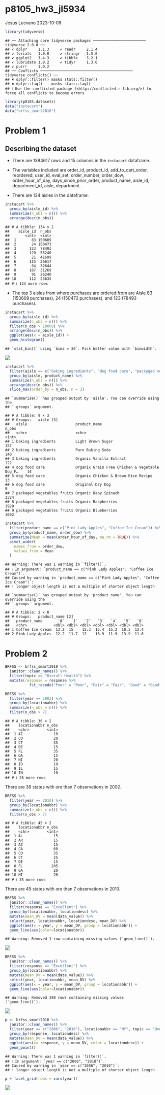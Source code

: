 p8105_hw3_jl5934
================
Jesus Luevano
2023-10-06

``` r
library(tidyverse)
```

    ## ── Attaching core tidyverse packages ──────────────────────── tidyverse 2.0.0 ──
    ## ✔ dplyr     1.1.3     ✔ readr     2.1.4
    ## ✔ forcats   1.0.0     ✔ stringr   1.5.0
    ## ✔ ggplot2   3.4.3     ✔ tibble    3.2.1
    ## ✔ lubridate 1.9.2     ✔ tidyr     1.3.0
    ## ✔ purrr     1.0.2     
    ## ── Conflicts ────────────────────────────────────────── tidyverse_conflicts() ──
    ## ✖ dplyr::filter() masks stats::filter()
    ## ✖ dplyr::lag()    masks stats::lag()
    ## ℹ Use the conflicted package (<http://conflicted.r-lib.org/>) to force all conflicts to become errors

``` r
library(p8105.datasets)
data("instacart")
data("brfss_smart2010")
```

# Problem 1

## Describing the dataset

- There are 1384617 rows and 15 columns in the `instacart` dataframe.

- The variables included are order_id, product_id, add_to_cart_order,
  reordered, user_id, eval_set, order_number, order_dow,
  order_hour_of_day, days_since_prior_order, product_name, aisle_id,
  department_id, aisle, department.

- There are 134 aisles in the dataframe.

``` r
instacart %>%
  group_by(aisle_id) %>%
  summarize(n_obs = n()) %>%
  arrange(desc(n_obs))
```

    ## # A tibble: 134 × 2
    ##    aisle_id  n_obs
    ##       <int>  <int>
    ##  1       83 150609
    ##  2       24 150473
    ##  3      123  78493
    ##  4      120  55240
    ##  5       21  41699
    ##  6      115  36617
    ##  7       84  32644
    ##  8      107  31269
    ##  9       91  26240
    ## 10      112  23635
    ## # ℹ 124 more rows

- The top 3 aisles from where purchases are ordered from are Aisle 83
  (150609 purchases), 24 (150473 purchases), and 123 (78493 purchases).

``` r
instacart %>%
  group_by(aisle_id) %>%
  summarize(n_obs = n()) %>%
  filter(n_obs > 10000) %>%
  arrange(desc(n_obs)) %>%
  ggplot(aes(x = aisle_id)) +
  geom_histogram()
```

    ## `stat_bin()` using `bins = 30`. Pick better value with `binwidth`.

![](p8105_hw3_jl5934_files/figure-gfm/plot-1.png)<!-- -->

``` r
instacart %>%
  filter(aisle == c("baking ingredients", "dog food care", "packaged vegetables fruits")) %>%
  group_by(aisle, product_name) %>%
  summarize(n_obs = n()) %>%
  arrange(desc(n_obs)) %>%
  slice_max(order_by = n_obs, n = 3)
```

    ## `summarise()` has grouped output by 'aisle'. You can override using the
    ## `.groups` argument.

    ## # A tibble: 9 × 3
    ## # Groups:   aisle [3]
    ##   aisle                      product_name                                  n_obs
    ##   <chr>                      <chr>                                         <int>
    ## 1 baking ingredients         Light Brown Sugar                               157
    ## 2 baking ingredients         Pure Baking Soda                                140
    ## 3 baking ingredients         Organic Vanilla Extract                         122
    ## 4 dog food care              Organix Grain Free Chicken & Vegetable Dog F…    14
    ## 5 dog food care              Organix Chicken & Brown Rice Recipe              13
    ## 6 dog food care              Original Dry Dog                                  9
    ## 7 packaged vegetables fruits Organic Baby Spinach                           3324
    ## 8 packaged vegetables fruits Organic Raspberries                            1920
    ## 9 packaged vegetables fruits Organic Blueberries                            1692

``` r
instacart %>%
  filter(product_name == c("Pink Lady Apples", "Coffee Ice Cream")) %>%
  group_by(product_name, order_dow) %>%
  summarize(Mean = mean(order_hour_of_day, na.rm = TRUE)) %>%
  pivot_wider(
    names_from = order_dow,
    values_from = Mean
  )
```

    ## Warning: There was 1 warning in `filter()`.
    ## ℹ In argument: `product_name == c("Pink Lady Apples", "Coffee Ice Cream")`.
    ## Caused by warning in `product_name == c("Pink Lady Apples", "Coffee Ice Cream")`:
    ## ! longer object length is not a multiple of shorter object length

    ## `summarise()` has grouped output by 'product_name'. You can override using the
    ## `.groups` argument.

    ## # A tibble: 2 × 8
    ## # Groups:   product_name [2]
    ##   product_name       `0`   `1`   `2`   `3`   `4`   `5`   `6`
    ##   <chr>            <dbl> <dbl> <dbl> <dbl> <dbl> <dbl> <dbl>
    ## 1 Coffee Ice Cream  13.2  15    15.3  15.4  15.2  10.3  12.4
    ## 2 Pink Lady Apples  12.2  11.7  12    13.9  11.9  13.9  11.6

# Problem 2

``` r
BRFSS <- brfss_smart2010 %>%
  janitor::clean_names() %>%
  filter(topic == "Overall Health") %>%
  mutate(response = response %>%
           fct_recode("Poor" = "Poor", "Fair" = "Fair", "Good" = "Good", "Very good" = "Very good", "Excellent" = "Excellent")) 
```

``` r
BRFSS %>%
  filter(year == 2002) %>%
  group_by(locationabbr) %>%
  summarize(n_obs = n()) %>%
  filter(n_obs > 7)
```

    ## # A tibble: 36 × 2
    ##    locationabbr n_obs
    ##    <chr>        <int>
    ##  1 AZ              10
    ##  2 CO              20
    ##  3 CT              35
    ##  4 DE              15
    ##  5 FL              35
    ##  6 GA              15
    ##  7 HI              20
    ##  8 ID              10
    ##  9 IL              15
    ## 10 IN              10
    ## # ℹ 26 more rows

There are 36 states with ore than 7 observations in 2002.

``` r
BRFSS %>%
  filter(year == 2010) %>%
  group_by(locationabbr) %>%
  summarize(n_obs = n()) %>%
  filter(n_obs > 7)
```

    ## # A tibble: 45 × 2
    ##    locationabbr n_obs
    ##    <chr>        <int>
    ##  1 AL              15
    ##  2 AR              15
    ##  3 AZ              15
    ##  4 CA              60
    ##  5 CO              35
    ##  6 CT              25
    ##  7 DE              15
    ##  8 FL             205
    ##  9 GA              20
    ## 10 HI              20
    ## # ℹ 35 more rows

There are 45 states with ore than 7 observations in 2010.

``` r
BRFSS %>%
  janitor::clean_names() %>%
  filter(response == "Excellent") %>%
  group_by(locationabbr, locationdesc) %>%
  mutate(mean_DV = mean(data_value)) %>%
  select(year, locationabbr, locationdesc, mean_DV) %>%
  ggplot(aes(x = year, y = mean_DV, group = locationabbr)) + 
  geom_line(aes(color=locationabbr))
```

    ## Warning: Removed 1 row containing missing values (`geom_line()`).

![](p8105_hw3_jl5934_files/figure-gfm/unnamed-chunk-7-1.png)<!-- -->

``` r
BRFSS %>%
  janitor::clean_names() %>%
  filter(response == "Excellent") %>%
  group_by(locationabbr) %>%
  mutate(mean_DV = mean(data_value)) %>%
  select(year, locationabbr, mean_DV) %>%
  ggplot(aes(x = year, y = mean_DV, group = locationabbr)) + 
  geom_line(aes(color=locationabbr))
```

    ## Warning: Removed 398 rows containing missing values (`geom_line()`).

![](p8105_hw3_jl5934_files/figure-gfm/unnamed-chunk-7-2.png)<!-- -->

``` r
p <- brfss_smart2010 %>%
  janitor::clean_names() %>%
  filter(year == c("2006", "2010"), locationabbr == "NY", topic == "Overall Health") %>%
  group_by(response, locationdesc) %>%
  mutate(mean_DV = mean(data_value)) %>%
  ggplot(aes(x= response, y = mean_DV, color = locationdesc)) + 
  geom_point() 
```

    ## Warning: There was 1 warning in `filter()`.
    ## ℹ In argument: `year == c("2006", "2010")`.
    ## Caused by warning in `year == c("2006", "2010")`:
    ## ! longer object length is not a multiple of shorter object length

``` r
p + facet_grid(rows = vars(year))
```

![](p8105_hw3_jl5934_files/figure-gfm/unnamed-chunk-8-1.png)<!-- -->
